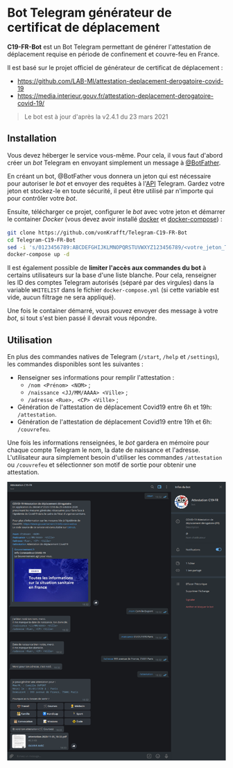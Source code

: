 # Bot Telegram générateur de certificat de déplacement

**C19-FR-Bot** est un Bot Telegram permettant de générer l'attestation de déplacement requise en période de confinement et couvre-feu en France.

Il est basé sur le projet officiel de générateur de certificat de déplacement :

- https://github.com/LAB-MI/attestation-deplacement-derogatoire-covid-19
- https://media.interieur.gouv.fr/attestation-deplacement-derogatoire-covid-19/

> Le bot est à jour d'après la v2.4.1 du 23 mars 2021

## Installation

Vous devez héberger le service vous-même. Pour cela, il vous faut d'abord créer un _bot_ Telegram en envoyant simplement un message à [@BotFather](https://core.telegram.org/bots#6-botfather).

En créant un bot, @BotFather vous donnera un jeton qui est nécessaire pour autoriser le _bot_ et envoyer des requêtes à l'[API](https://core.telegram.org/bots/api) Telegram. Gardez votre jeton et stockez-le en toute sécurité, il peut être utilisé par n'importe qui pour contrôler votre _bot_.

Ensuite, télécharger ce projet, configurer le _bot_ avec votre jeton et démarrer le container _Docker_ (vous devez avoir installé [docker](https://docs.docker.com/engine/install/) et [docker-compose](https://docs.docker.com/compose/install/)) :

```bash
git clone https://github.com/vonKrafft/Telegram-C19-FR-Bot
cd Telegram-C19-FR-Bot
sed -i 's/0123456789:ABCDEFGHIJKLMNOPQRSTUVWXYZ123456789/<votre_jeton_Telegram>/' docker-compose.yml
docker-compose up -d
```

Il est également possible de **limiter l'accès aux commandes du bot** à certains utilisateurs sur la base d'une liste blanche. Pour cela, renseigner les ID des comptes Telegram autorisés (séparé par des virgules) dans la variable `WHITELIST` dans le fichier `docker-compose.yml` (si cette variable est vide, aucun filtrage ne sera appliqué).

Une fois le container démarré, vous pouvez envoyer des message à votre _bot_, si tout s'est bien passé il devrait vous répondre.

## Utilisation

En plus des commandes natives de Telegram (`/start`, `/help` et `/settings`), les commandes disponibles sont les suivantes :

- Renseigner ses informations pour remplir l'attestation :
    - `/nom <Prénom> <NOM>` ;
    - `/naissance <JJ/MM/AAAA> <Ville>` ;
    - `/adresse <Rue>, <CP> <Ville>` ;
-  Génération de l'attestation de déplacement Covid19 entre 6h et 19h: `/attestation`.
-  Génération de l'attestation de déplacement Covid19 entre 19h et 6h: `/couvrefeu`.

Une fois les informations renseignées, le _bot_ gardera en mémoire pour chaque compte Telegram le nom, la date de naissance et l'adresse. L'utilisateur aura simplement besoin d'utiliser les commandes `/attestation` ou `/couvrefeu` et sélectionner son motif de sortie pour obtenir une attestation.

![Aperçu du chat Telegram avec le bot](./preview.png)

